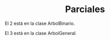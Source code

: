<h1 align="center"> Parciales </h1>

El 2 está en la clase ArbolBinario.

El 3 está en la clase ArbolGeneral.
